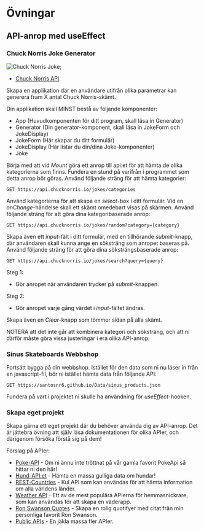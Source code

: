 # Övningar

## API-anrop med useEffect

### Chuck Norris Joke Generator
![Chuck Norris Joke](https://qph.cf2.quoracdn.net/main-qimg-2141243491f887a7634e95f0704e386b.webp);

- [Chuck Norris API](https://api.chucknorris.io/).

Skapa en applikation där en användare utifrån olika parametrar kan generera fram X antal Chuck Norris-skämt.

Din applikation skall MINST bestå av följande komponenter:
- App (Huvudkomponenten för ditt program, skall läsa in Generator)
- Generator (Din generator-komponent, skall läsa in JokeForm och JokeDisplay)
- JokeForm (Här skapar du ditt formulär)
- JokeDisplay (Här listar du din/dina Joke-komponenter)
- Joke

Börja med att vid *Mount* göra ett anrop till api:et för att hämta de olika kategorierna som finns. Fundera en stund på varifrån i programmet som detta anrop bör göras.
Använd följande sträng för att hämta kategorier:

```GET https://api.chucknorris.io/jokes/categories```

Använd kategorierna för att skapa en *select*-box i ditt formulär. Vid en *onChange*-händelse skall ett skämt omedebart visas på skärmen.
Använd följande sträng för att göra dina kategoribaserade anrop:

```GET https://api.chucknorris.io/jokes/random?category={category}```

Skapa även ett *input*-fält i ditt formulär, med en tillhörande *submit*-knapp, där användaren skall kunna ange en söksträng som anropet baseras på. 
Använd följande sträng för att göra dina söksträngsbaserade anrop:

```GET https://api.chucknorris.io/jokes/search?query={query}```

Steg 1:
- Gör anropet när användaren trycker på *submit*-knappen.

Steg 2: 
- Gör anropet varje gång värdet i *input*-fältet ändras.

Skapa även en *Clear*-knapp som tömmer sidan på alla skämt.

NOTERA att det inte går att kombinera kategori och söksträng, och att ni därför måste göra vissa justeringar i era olika API-anrop.

### Sinus Skateboards Webbshop
Fortsätt bygga på din webbshop. Istället för den data som ni nu läser in från en javascript-fil, bör ni istället hämta data från följande API:

```GET https://santosnr6.github.io/Data/sinus_products.json```

Fundera på vart i projektet ni skulle ha användning för *useEffect*-hooken.


### Skapa eget projekt
Skapa gärna ett eget projekt där du behöver använda dig av API-anrop. Det är jättebra övning att själv läsa dokumentationen för olika APIer, och därigenom försöka förstå sig på dem!

Förslag på APIer:
- [Poke-API](https://pokeapi.co/) - Om ni ännu inte tröttnat på vår gamla favorit PokeApi så hittar ni den här!
- [Hund-API:et](https://dog.ceo/dog-api/) - Hämta en massa gulliga data om hundar!
- [REST-Countries](https://restcountries.com/) - Kul API som kan användas för att hämta information om alla världens länder.
- [Weather API](https://openweathermap.org/api) - Ett av de mest populära APIerna för hemmasnickrare, som kan användas för att skapa en väderapp.
- [Ron Swanson Quotes](https://github.com/jamesseanwright/ron-swanson-quotes?tab=readme-ov-file#ron-swanson-quotes-api) - Skapa en rolig quotifyer med citat från min personliga favorit Ron Swanson.
- [Public APIs](https://github.com/public-apis/public-apis?tab=readme-ov-file) - En jäkla massa fler APIer.

